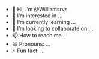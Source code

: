 - 👋 Hi, I’m @Williamsrvs
- 👀 I’m interested in ...
- 🌱 I’m currently learning ...
- 💞️ I’m looking to collaborate on ...
- 📫 How to reach me ...
- 😄 Pronouns: ...
- ⚡ Fun fact: ...

<!---
Williamsrvs/Williamsrvs is a ✨ special ✨ repository because its `README.md` (this file) appears on your GitHub profile.
You can click the Preview link to take a look at your changes.
--->
